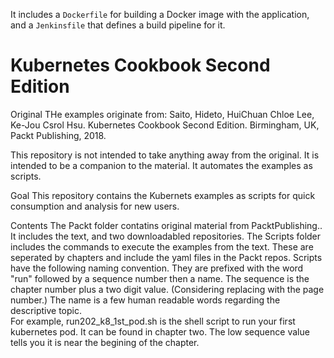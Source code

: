 It includes a `Dockerfile` for building a Docker image with the application, and a `Jenkinsfile` that defines a build pipeline for it.

# Kubernetes Cookbook Second Edition
Original
  THe examples originate from:
  Saito, Hideto, HuiChuan Chloe Lee, Ke-Jou Csrol Hsu. Kubernetes Cookbook Second Edition. Birmingham, UK, Packt Publishing, 2018.

  This repository is not intended to take anything away from the original.  It is intended to be a companion to the material.  It automates the examples as scripts.

Goal
  This repository contains the Kubernets examples as scripts for quick consumption and analysis for new users.

Contents
  The Packt folder contatins original material from PacktPublishing.. It includes the text, and two downloadabled repositories.
  The Scripts folder includes the commands to execute the examples from the text.  These are seperated by chapters and include the yaml files in the Packt repos.  Scripts have the following naming convention.  They are prefixed with the word "run" followed by a sequence number then a name.
  The sequence is the chapter number plus a two digit value.  (Considering replacing with the page number.)
  The name is a few human readable words regarding the descriptive topic.  
  For example, run202_k8_1st_pod.sh is the shell script to run your first kubernetes pod.  It can be found in chapter two.  The low sequence value tells you it is near the begining of the chapter.
